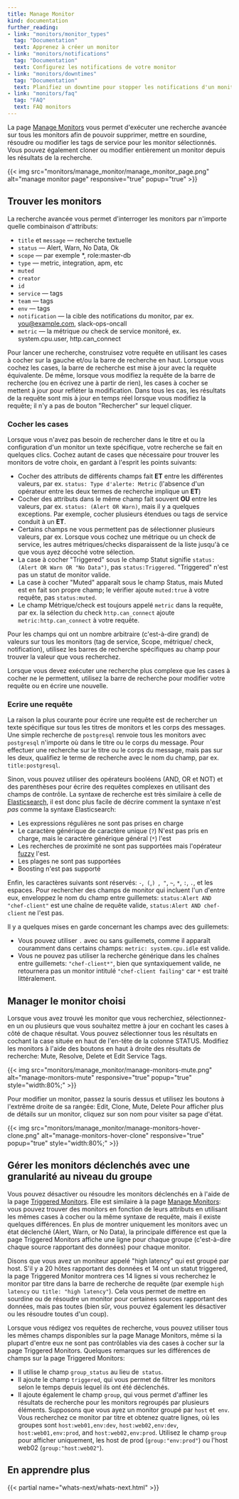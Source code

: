 ```yaml
---
title: Manage Monitor
kind: documentation
further_reading:
- link: "monitors/monitor_types"
  tag: "Documentation"
  text: Apprenez à créer un monitor
- link: "monitors/notifications"
  tag: "Documentation"
  text: Configurez les notifications de votre monitor
- link: "monitors/downtimes"
  tag: "Documentation"
  text: Planifiez un downtime pour stopper les notifications d'un monitor
- link: "monitors/faq"
  tag: "FAQ"
  text: FAQ monitors
---
```


La page [Manage Monitors][1] vous permet d'exécuter une recherche avancée sur tous les monitors afin de pouvoir supprimer, mettre en sourdine, résoudre ou modifier les tags de service pour les monitor sélectionnés. Vous pouvez également cloner ou modifier entièrement un monitor depuis les résultats de la recherche.

{{< img src="monitors/manage_monitor/manage_monitor_page.png" alt="manage monitor page" responsive="true" popup="true" >}}

## Trouver les monitors

La recherche avancée vous permet d'interroger les monitors par n'importe quelle combinaison d'attributs:

* `title` et `message` — recherche textuelle
* `status` — Alert, Warn, No Data, Ok
* `scope` — par exemple *, role:master-db
* `type` — metric, integration, apm, etc
* `muted`
* `creator`
* `id`
* `service` — tags
* `team` — tags
* `env` — tags
* `notification` — la cible des notifications du monitor, par ex. you@example.com, slack-ops-oncall
* `metric` — la métrique _ou_  check de service monitoré, ex. system.cpu.user, http.can_connect

Pour lancer une recherche, construisez votre requête en utilisant les cases à cocher sur la gauche et/ou la barre de recherche en haut. Lorsque vous cochez les cases, la barre de recherche est mise à jour avec la requête équivalente. De même, lorsque vous modifiez la requête de la barre de recherche (ou en écrivez une à partir de rien), les cases à cocher se mettent à jour pour refléter la modification. Dans tous les cas, les résultats de la requête sont mis à jour en temps réel lorsque vous modifiez la requête; il n'y a pas de bouton "Rechercher" sur lequel cliquer.

### Cocher les cases

Lorsque vous n'avez pas besoin de rechercher dans le titre et ou la configuration d'un monitor un texte spécifique, votre recherche se fait en quelques clics. Cochez autant de cases que nécessaire pour trouver les monitors de votre choix, en gardant à l'esprit les points suivants:

* Cocher des attributs de différents champs fait **ET** entre  les différentes valeurs, par ex. `status: Type d'alerte: Metric` (l'absence d'un opérateur entre les deux termes de recherche implique un **ET**)
* Cocher des attributs dans le même champ fait souvent **OU** entre  les valeurs, par ex. `status: (Alert OR Warn)`, mais il y a quelques exceptions. Par exemple, cocher plusieurs étendues ou tags de service conduit à un **ET**.
* Certains champs ne vous permettent pas de sélectionner plusieurs valeurs, par ex. Lorsque vous cochez une métrique ou un check de service, les autres métriques/checks disparaissent de la liste jusqu'à ce que vous ayez décoché votre sélection.
* La case à cocher "Triggered" sous le champ Statut signifie `status:(Alert OR Warn OR "No Data")`, pas `status:Triggered`. "Triggered" n'est pas un statut de monitor valide.
* La case à cocher "Muted" apparaît sous le champ Status, mais Muted est en fait son propre champ; le vérifier ajoute `muted:true` à votre requête, pas `status:muted`.
* Le champ Métrique/check est toujours appelé `metric` dans la requête, par ex. la sélection du check `http.can_connect` ajoute `metric:http.can_connect` à votre requête.

Pour les champs qui ont un nombre arbitraire (c'est-à-dire grand) de valeurs sur tous les monitors (tag de service, Scope, métrique/ check, notification), utilisez les barres de recherche spécifiques au champ pour trouver la valeur que vous recherchez.

Lorsque vous devez exécuter une recherche plus complexe que les cases à cocher ne le permettent, utilisez la barre de recherche pour modifier votre requête ou en écrire une nouvelle.

### Ecrire une requête

La raison la plus courante pour écrire une requête est de rechercher un texte spécifique sur tous les titres de monitors et les corps des messages. Une simple recherche de `postgresql` renvoie tous les monitors avec` postgresql` n'importe où dans le titre ou le corps du message. Pour effectuer une recherche sur le titre ou le corps du message, mais pas sur les deux, qualifiez le terme de recherche avec le nom du champ, par ex. `title:postgresql`.

Sinon, vous pouvez utiliser des opérateurs booléens (AND, OR et NOT) et des parenthèses pour écrire des requêtes complexes en utilisant des champs de contrôle. La syntaxe de recherche est très similaire à celle de [Elasticsearch][2], il est donc plus facile de décrire comment la syntaxe n'est *pas* comme la syntaxe Elasticsearch:

* Les expressions régulières ne sont pas prises en charge
* Le caractère générique de caractère unique (`?`) N'est pas pris en charge, mais le caractère générique général (`*`) l'est
* Les recherches de proximité ne sont pas supportées mais l'opérateur [fuzzy][3] l'est.
* Les plages ne sont pas supportées
* Boosting n'est pas supporté

Enfin, les caractères suivants sont réservés: `-`,` (`,`) `,` "`, `~`, `*`, `:`, `.`, et les espaces. Pour rechercher des champs de monitor qui incluent l'un d'entre eux, enveloppez le nom du champ entre guillemets:  `status:Alert AND "chef-client"` est une chaîne de requête valide, `status:Alert AND chef-client` ne l'est pas.

Il y a quelques mises en garde concernant les champs avec des guillemets:

* Vous pouvez utiliser `.` avec ou sans guillemets, comme il apparaît couramment dans certains champs: `metric: system.cpu.idle` est valide.
* Vous ne pouvez pas utiliser la recherche générique dans les chaînes entre guillemets: `"chef-client*"`, bien que syntaxiquement valide, ne retournera pas un monitor intitulé `"chef-client failing"`  car ` * ` est traité littéralement.

## Manager le monitor choisi

Lorsque vous avez trouvé les monitor que vous recherchiez, sélectionnez-en un ou plusieurs que vous souhaitez mettre à jour en cochant les cases à côté de chaque résultat. Vous pouvez sélectionner tous les résultats en cochant la case située en haut de l'en-tête de la colonne STATUS. Modifiez les monitors à l'aide des boutons en haut à droite des résultats de recherche: Mute, Resolve, Delete et Edit Service Tags.

{{< img src="monitors/manage_monitor/manage-monitors-mute.png" alt="manage-monitors-mute" responsive="true" popup="true" style="width:80%;" >}}

Pour modifier un monitor, passez la souris dessus et utilisez les boutons à l'extrême droite de sa rangée: Edit, Clone, Mute, Delete Pour afficher plus de détails sur un monitor, cliquez sur son nom pour visiter sa page d'état.

{{< img src="monitors/manage_monitor/manage-monitors-hover-clone.png" alt="manage-monitors-hover-clone" responsive="true" popup="true" style="width:80%;" >}}

## Gérer les monitors déclenchés avec une granularité au niveau du groupe

Vous pouvez désactiver ou résoudre les monitors déclenchés en à l'aide de la page [Triggered Monitors][4]. Elle est similaire à la page [Manage Monitors](#managing-monitors): vous pouvez trouver des monitors en fonction de leurs attributs en utilisant les mêmes cases à cocher ou la même syntaxe de requête, mais il existe quelques différences. En plus de montrer uniquement les monitors avec un état déclenché (Alert, Warn, or No Data), la  principale différence est que la page Triggered Monitors affiche une ligne pour chaque groupe (c'est-à-dire chaque source rapportant des données) pour chaque monitor.

Disons que vous avez un moniteur appelé "high latency" qui est groupé par host. S'il y a 20 hôtes rapportant des données et 14 ont un statut triggered, la page Triggered Monitor montrera ces 14 lignes si vous recherchez le monitor par titre dans la barre de recherche de requête (par exemple `high latency` ou` title:
"high latency"`). Cela vous permet de mettre en sourdine ou de résoudre un monitor pour certaines sources rapportant des données, mais pas toutes (bien sûr, vous pouvez également les désactiver ou les résoudre toutes d'un coup).

Lorsque vous rédigez vos requêtes de recherche, vous pouvez utiliser tous les mêmes champs disponibles sur la page Manage Monitors, même si la plupart d'entre eux ne sont pas contrôlables via des cases à cocher sur la page Triggered Monitors. Quelques remarques sur les différences de champs sur la page Triggered Monitors:

* Il utilise le champ `group_status` au lieu de` status`.
* Il ajoute le champ `triggered`, qui vous permet de filtrer les monitors selon le temps depuis lequel ils ont été déclenchés.
* Il ajoute également le champ `group`, qui vous permet d'affiner les résultats de recherche pour les monitors regroupés par plusieurs éléments. Supposons que vous ayez un monitor groupé par `host` et` env`. Vous recherchez ce monitor par titre et obtenez quatre lignes, où les groupes sont `host:web01,env:dev`, `host:web02,env:dev`, `host:web01,env:prod`, and `host:web02,env:prod`. Utilisez le champ `group` pour afficher uniquement, les host de prod (`group:"env:prod"`) ou l'host web02 (`group:"host:web02"`).

## En apprendre plus

{{< partial name="whats-next/whats-next.html" >}}

[1]: https://app.datadoghq.com/monitors/manage
[2]: https://www.elastic.co/guide/en/elasticsearch/reference/2.4/query-dsl-query-string-query.html#query-string-syntax
[3]: https://www.elastic.co/guide/en/elasticsearch/reference/2.4/query-dsl-query-string-query.html#_fuzziness
[4]: https://app.datadoghq.com/monitors/triggered

